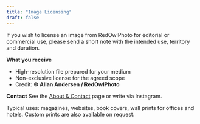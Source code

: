 ```yaml
---
title: "Image Licensing"
draft: false
---
```


If you wish to license an image from RedOwlPhoto for editorial or commercial use,
please send a short note with the intended use, territory and duration.

**What you receive**
- High-resolution file prepared for your medium
- Non-exclusive license for the agreed scope
- Credit: **© Allan Andersen / RedOwlPhoto**

**Contact**
See the [About & Contact](/about/) page or write via Instagram.

Typical uses: magazines, websites, book covers, wall prints for offices and hotels.
Custom prints are also available on request.
